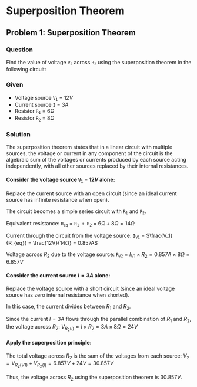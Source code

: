 # Superposition Theorem

## Problem 1: Superposition Theorem

### Question
Find the value of voltage <code>V<sub>2</sub></code> across <code>R<sub>2</sub></code> using the superposition theorem in the following circuit:

### Given
- Voltage source <code>V<sub>1</sub></code> = $12V$
- Current source <code>I</code> = $3A$
- Resistor <code>R<sub>1<sub></code> = $6Ω$
- Resistor <code>R<sub>2<sub></code> = $8Ω$

### Solution
The superposition theorem states that in a linear circuit with multiple sources, the voltage or current in any component of the circuit is the algebraic sum of the voltages or currents produced by each source acting independently, with all other sources replaced by their internal resistances.

#### Consider the voltage source <code>V<sub>1</sub></code> = $12V$ alone:

Replace the current source with an open circuit (since an ideal current source has infinite resistance when open).

The circuit becomes a simple series circuit with <code>R<sub>1</sub></code> and <code>R<sub>2</sub></code>.

Equivalent resistance:
<code>R<sub>eq</sub></code> = <code>R<sub>1</sub> + R<sub>2</sub></code> = $6Ω + 8Ω = 14Ω$

Current through the circuit from the voltage source:
<code>I<sub>V1</sub></code> = $\frac{V_1}{R_{eq}} = \frac{12V}{14Ω} = 0.857A$

Voltage across $R_2$ due to the voltage source:
<code>R<sub>V2</sub></code> = $I_{V1} \times R_2 = 0.857A \times 8Ω = 6.857V$

#### Consider the current source $I = 3A$ alone:

Replace the voltage source with a short circuit (since an ideal voltage source has zero internal resistance when shorted).

In this case, the current divides between $R_1$ and $R_2$.

Since the current $I = 3A$ flows through the parallel combination of $R_1$ and $R_2$, the voltage across $R_2$:
$V_{R_2(I)} = I \times R_2 = 3A \times 8Ω = 24V$

#### Apply the superposition principle:

The total voltage across $R_2$ is the sum of the voltages from each source:
$V_2 = V_{R_2(V1)} + V_{R_2(I)} = 6.857V + 24V = 30.857V$

Thus, the voltage across $R_2$ using the superposition theorem is $30.857V$.
